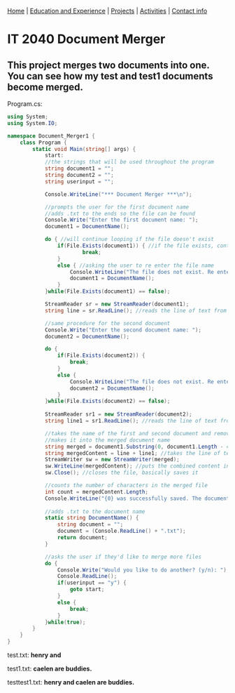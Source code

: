 [Home](https://github.com/caelenwalker/1000FinalProject) | [Education and Experience](https://github.com/caelenwalker/1000FinalProject/blob/master/experience.md)
| [Projects](https://github.com/caelenwalker/1000FinalProject/blob/master/project.md) | [Activities](https://github.com/caelenwalker/1000FinalProject/blob/master/hobbies.md) | [Contact info](https://github.com/caelenwalker/1000FinalProject/blob/master/info.md)

# IT 2040 Document Merger

## This project merges two documents into one. You can see how my test and test1 documents become merged.

Program.cs:

```C#
using System;
using System.IO;

namespace Document_Merger1 {
    class Program {
        static void Main(string[] args) {
            start:
            //the strings that will be used throughout the program
            string document1 = "";
            string document2 = "";
            string userinput = "";

            Console.WriteLine("*** Document Merger ***\n");

            //prompts the user for the first document name
            //adds .txt to the ends so the file can be found
            Console.Write("Enter the first document name: ");
            document1 = DocumentName();

            do { //will continue looping if the file doesn't exist
                if(File.Exists(document1)) { //if the file exists, continue to run the program
                        break;
                }
                else { //asking the user to re enter the file name
                    Console.WriteLine("The file does not exist. Re enter the file name: ");
                    document1 = DocumentName();
                }
            }while(File.Exists(document1) == false);

            StreamReader sr = new StreamReader(document1); 
            string line = sr.ReadLine(); //reads the line of text from the first file

            //same procedure for the second document
            Console.Write("Enter the second document name: ");
            document2 = DocumentName(); 

            do { 
                if(File.Exists(document2)) {
                    break;
                }
                else {
                    Console.WriteLine("The file does not exist. Re enter the file name: ");
                    document2 = DocumentName();
                }
            }while(File.Exists(document2) == false);
        
            StreamReader sr1 = new StreamReader(document2);
            string line1 = sr1.ReadLine(); //reads the line of text from the second file

            //takes the name of the first and second document and removes the .txt extension
            //makes it into the merged document name
            string merged = document1.Substring(0, document1.Length - 4) + document2.Substring(0, document2.Length - 4) + ".txt";
            string mergedContent = line + line1; //takes the line of text from both files
            StreamWriter sw = new StreamWriter(merged);
            sw.WriteLine(mergedContent); //puts the combined content into the new file
            sw.Close(); //closes the file, basically saves it

            //counts the number of characters in the merged file
            int count = mergedContent.Length;
            Console.WriteLine("{0} was successfully saved. The document contains {1} characters.", merged, count);
        
            //adds .txt to the document name
            static string DocumentName() {
                string document = "";
                document = (Console.ReadLine() + ".txt");
                return document;
            }

            //asks the user if they'd like to merge more files
            do {
                Console.Write("Would you like to do another? (y/n): ");
                Console.ReadLine();
                if(userinput == "y") {
                    goto start;
                }
                else {
                    break;
                }
            }while(true);
        }
    }
}
```

test.txt:
**henry and**

test1.txt:
**caelen are buddies.**

testtest1.txt:
**henry and caelen are buddies.**

